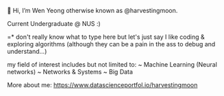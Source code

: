 👋 Hi, I’m Wen Yeong otherwise known as @harvestingmoon.
  
Current Undergraduate @ NUS :) 

=* don't really know what to type here but let's just say I like coding & exploring algorithms (although they can be a pain in the ass to debug and understand...)

my field of interest includes but not limited to: 
~ Machine Learning (Neural networks)
~ Networks & Systems
~ Big Data

More about me:
https://www.datascienceportfol.io/harvestingmoon
